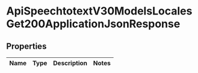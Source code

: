 # ApiSpeechtotextV30ModelsLocalesGet200ApplicationJsonResponse

## Properties
Name | Type | Description | Notes
------------ | ------------- | ------------- | -------------
